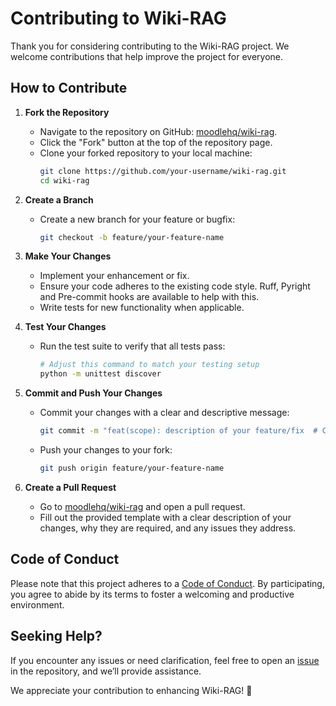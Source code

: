 # Contributing to Wiki-RAG

Thank you for considering contributing to the Wiki-RAG project. We welcome contributions that help improve the project for everyone.

## How to Contribute

1. **Fork the Repository**
   - Navigate to the repository on GitHub: [moodlehq/wiki-rag](https://github.com/moodlehq/wiki-rag).
   - Click the "Fork" button at the top of the repository page.
   - Clone your forked repository to your local machine:
     ```bash
     git clone https://github.com/your-username/wiki-rag.git
     cd wiki-rag
     ```

2. **Create a Branch**
   - Create a new branch for your feature or bugfix:
     ```bash
     git checkout -b feature/your-feature-name
     ```

3. **Make Your Changes**
   - Implement your enhancement or fix.
   - Ensure your code adheres to the existing code style. Ruff, Pyright and Pre-commit hooks are available to help with this.
   - Write tests for new functionality when applicable.

4. **Test Your Changes**
   - Run the test suite to verify that all tests pass:
     ```bash
     # Adjust this command to match your testing setup
     python -m unittest discover
     ```

5. **Commit and Push Your Changes**
   - Commit your changes with a clear and descriptive message:
     ```bash
     git commit -m "feat(scope): description of your feature/fix  # Conventional commits syntax."
     ```
   - Push your changes to your fork:
     ```bash
     git push origin feature/your-feature-name
     ```

6. **Create a Pull Request**
   - Go to [moodlehq/wiki-rag](https://github.com/moodlehq/wiki-rag) and open a pull request.
   - Fill out the provided template with a clear description of your changes, why they are required, and any issues they address.

## Code of Conduct

Please note that this project adheres to a [Code of Conduct](CODE_OF_CONDUCT.md). By participating, you agree to abide by its terms to foster a welcoming and productive environment.

## Seeking Help?

If you encounter any issues or need clarification, feel free to open an [issue](https://github.com/moodlehq/wiki-rag/issues) in the repository, and we’ll provide assistance.

We appreciate your contribution to enhancing Wiki-RAG! 🎉
